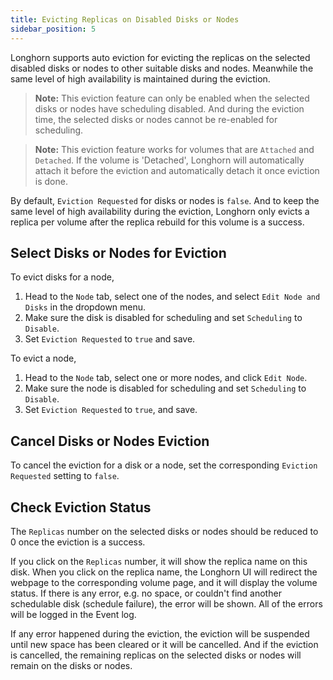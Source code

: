```yaml
---
title: Evicting Replicas on Disabled Disks or Nodes
sidebar_position: 5
---
```


<head>
  <link rel="canonical" href="https://main--longhornio-docusaurus.netlify.app/nodes-and-volumes/nodes/disks-or-nodes-eviction"/>
</head>

Longhorn supports auto eviction for evicting the replicas on the selected disabled disks or nodes to other suitable disks and nodes. Meanwhile the same level of high availability is maintained during the eviction.

> **Note:** This eviction feature can only be enabled when the selected disks or nodes have scheduling disabled. And during the eviction time, the selected disks or nodes cannot be re-enabled for scheduling.

> **Note:** This eviction feature works for volumes that are `Attached` and `Detached`. If the volume is 'Detached', Longhorn will automatically attach it before the eviction and automatically detach it once eviction is done.

By default, `Eviction Requested` for disks or nodes is `false`. And to keep the same level of high availability during the eviction, Longhorn only evicts a replica per volume after the replica rebuild for this volume is a success.

## Select Disks or Nodes for Eviction

To evict disks for a node,

1. Head to the `Node` tab, select one of the nodes, and select `Edit Node and Disks` in the dropdown menu.
1. Make sure the disk is disabled for scheduling and set `Scheduling` to `Disable`.
2. Set `Eviction Requested` to `true` and save.

To evict a node,

1. Head to the `Node` tab, select one or more nodes, and click `Edit Node`.
1. Make sure the node is disabled for scheduling and set `Scheduling` to `Disable`.
2. Set `Eviction Requested` to `true`, and save.

## Cancel Disks or Nodes Eviction

To cancel the eviction for a disk or a node, set the corresponding `Eviction Requested` setting to `false`.

## Check Eviction Status

The `Replicas` number on the selected disks or nodes should be reduced to 0 once the eviction is a success.

If you click on the `Replicas` number, it will show the replica name on this disk. When you click on the replica name, the Longhorn UI will redirect the webpage to the corresponding volume page, and it will display the volume status. If there is any error, e.g. no space, or couldn't find another schedulable disk (schedule failure), the error will be shown. All of the errors will be logged in the Event log.

If any error happened during the eviction, the eviction will be suspended until new space has been cleared or it will be cancelled. And if the eviction is cancelled, the remaining replicas on the selected disks or nodes will remain on the disks or nodes.
